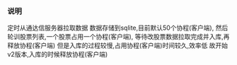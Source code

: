 ### 说明
定时从通达信服务器拉取数据
数据存储到sqlite,目前默认50个协程(客户端),
然后轮训股票列表,一个股票占用一个协程(客户端),
等待改股票数据拉取完成并入库,再释放协程(客户端)
但是入库的过程较慢,占用协程(客户端)时间较久,效率低
故开始v2版本,入库的时候释放协程(客户端)